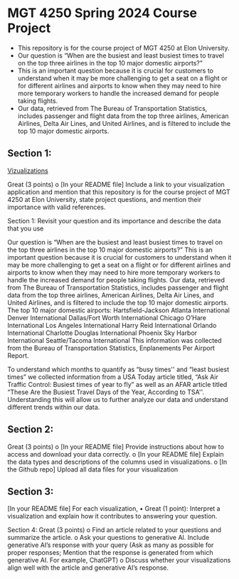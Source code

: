 # MGT 4250 Spring 2024 Course Project
 - This repository is for the course project of MGT 4250 at Elon University.
 - Our question is “When are the busiest and least busiest times to travel on the top three airlines in the top 10 major domestic airports?”
 - This is an important question because it is crucial for customers to understand when it may be more challenging to get a seat on a flight or for different airlines and airports to know when they may need to hire more temporary workers to handle the increased demand for people taking flights.
 - Our data, retrieved from The Bureau of Transportation Statistics, includes passenger and flight data from the top three airlines, American Airlines, Delta Air Lines, and United Airlines, and is filtered to include the top 10 major domestic airports.

## Section 1:

[Vizualizations](https://elon.edu) 

Great (3 points) 
o [In your README file] Include a link to your visualization application and mention that this repository is for the course project of MGT 4250 at Elon University, state project questions, and mention their importance with valid references.

Section 1: Revisit your question and its importance and describe the data that you use

Our question is “When are the busiest and least busiest times to travel on the top three airlines in the top 10 major domestic airports?” This is an important question because it is crucial for customers to understand when it may be more challenging to get a seat on a flight or for different airlines and airports to know when they may need to hire more temporary workers to handle the increased demand for people taking flights. Our data, retrieved from The Bureau of Transportation Statistics, includes passenger and flight data from the top three airlines, American Airlines, Delta Air Lines, and United Airlines, and is filtered to include the top 10 major domestic airports. 
The top 10 major domestic airports:
Hartsfield-Jackson Atlanta International
Denver International
Dallas/Fort Worth International
Chicago O’Hare International
Los Angeles International
Harry Reid International
Orlando International
Charlotte Douglas International
Phoenix Sky Harbor International
Seattle/Tacoma International
This information was collected from the Bureau of Transportation Statistics, Enplanements Per Airport Report.  

To understand which months to quantify as “busy times'' and “least busiest times” we collected information from a USA Today article titled, “Ask Air Traffic Control: Busiest times of year to fly” as well as an AFAR article titled “These Are the Busiest Travel Days of the Year, According to TSA''. Understanding this will allow us to further analyze our data and understand different trends within our data. 

## Section 2:
Great (3 points) 
 o [In your README file] Provide instructions about how to access and download your data correctly. 
 o [In your README file] Explain the data types and descriptions of the columns used in visualizations. 
 o [In the Github repo] Upload all data files for your visualization

## Section 3:
 [In your README file] For each visualization, 
 • Great (1 point): Interpret a visualization and explain how it contributes to answering 
your question. 

Section 4:
Great (3 points) 
 o Find an article related to your questions and summarize the article. 
 o Ask your questions to generative AI. Include generative AI’s response with your query (Ask as many as possible for proper responses; Mention that the response is generated from which generative AI. For example, ChatGPT) 
 o Discuss whether your visualizations align well with the article and generative AI’s response. 
